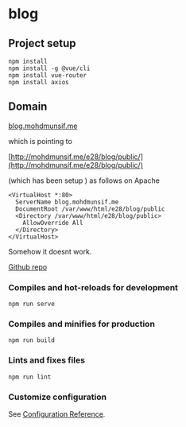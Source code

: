 # blog

## Project setup
```
npm install
npm install -g @vue/cli
npm install vue-router 
npm install axios
```

## Domain
[blog.mohdmunsif.me](http://blog.mohdmunsif.me)

which is pointing to

[http://mohdmunsif.me/e28/blog/public/](http://mohdmunsif.me/e28/blog/public/)

(which has been setup ) as follows on Apache

```
<VirtualHost *:80>
  ServerName blog.mohdmunsif.me
  DocumentRoot /var/www/html/e28/blog/public
  <Directory /var/www/html/e28/blog/public>
    AllowOverride All
  </Directory>
</VirtualHost>
```

Somehow it doesnt work.

[Github repo](https://github.com/mohdmunsif/e28/tree/master/blog)


### Compiles and hot-reloads for development
```
npm run serve
```

### Compiles and minifies for production
```
npm run build
```

### Lints and fixes files
```
npm run lint
```

### Customize configuration
See [Configuration Reference](https://cli.vuejs.org/config/).



 
